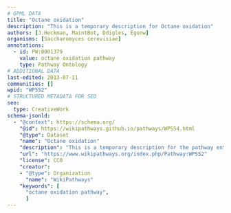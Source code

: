 ```yaml
---
# GPML DATA
title: "Octane oxidation"
description: "This is a temporary description for Octane oxidation"
authors: [J.Heckman, MaintBot, Ddigles, Egonw]
organisms: [Saccharomyces cerevisiae]
annotations:
  - id: PW:0001379
    value: octane oxidation pathway
    type: Pathway Ontology
# ADDITIONAL DATA
last-edited: 2013-07-11
communities: []
wpid: "WP552"
# STRUCTURED METADATA FOR SEO
seo:
  type: CreativeWork
schema-jsonld:
  - "@context": https://schema.org/
    "@id": https://wikipathways.github.io/pathways/WP554.html
    "@type": Dataset
    "name": "Octane oxidation"
    "description": "This is a temporary description for the pathway entitled: Octane oxidation"
    "url": "https://www.wikipathways.org/index.php/Pathway:WP552"
    "license": CC0
    "creator":
    - "@type": Organization
      "name": "WikiPathways"
    "keywords": [
      "octane oxidation pathway",
      ]
---
```

